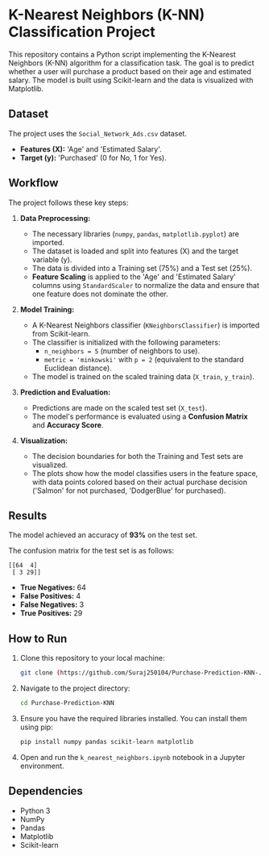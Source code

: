 # K-Nearest Neighbors (K-NN) Classification Project

This repository contains a Python script implementing the K-Nearest Neighbors (K-NN) algorithm for a classification task. The goal is to predict whether a user will purchase a product based on their age and estimated salary. The model is built using Scikit-learn and the data is visualized with Matplotlib.

## Dataset

The project uses the `Social_Network_Ads.csv` dataset.
* **Features (X):** 'Age' and 'Estimated Salary'.
* **Target (y):** 'Purchased' (0 for No, 1 for Yes).

## Workflow

The project follows these key steps:

1.  **Data Preprocessing:**
    * The necessary libraries (`numpy`, `pandas`, `matplotlib.pyplot`) are imported.
    * The dataset is loaded and split into features (X) and the target variable (y).
    * The data is divided into a Training set (75%) and a Test set (25%).
    * **Feature Scaling** is applied to the 'Age' and 'Estimated Salary' columns using `StandardScaler` to normalize the data and ensure that one feature does not dominate the other.

2.  **Model Training:**
    * A K-Nearest Neighbors classifier (`KNeighborsClassifier`) is imported from Scikit-learn.
    * The classifier is initialized with the following parameters:
        * `n_neighbors = 5` (number of neighbors to use).
        * `metric = 'minkowski'` with `p = 2` (equivalent to the standard Euclidean distance).
    * The model is trained on the scaled training data (`X_train`, `y_train`).

3.  **Prediction and Evaluation:**
    * Predictions are made on the scaled test set (`X_test`).
    * The model's performance is evaluated using a **Confusion Matrix** and **Accuracy Score**.

4.  **Visualization:**
    * The decision boundaries for both the Training and Test sets are visualized.
    * The plots show how the model classifies users in the feature space, with data points colored based on their actual purchase decision ('Salmon' for not purchased, 'DodgerBlue' for purchased).

## Results

The model achieved an accuracy of **93%** on the test set.

The confusion matrix for the test set is as follows:
```
[[64  4]
 [ 3 29]]
```
* **True Negatives:** 64
* **False Positives:** 4
* **False Negatives:** 3
* **True Positives:** 29


## How to Run

1.  Clone this repository to your local machine:
    ```bash
    git clone (https://github.com/Suraj250104/Purchase-Prediction-KNN-.git)
    ```
2.  Navigate to the project directory:
    ```bash
    cd Purchase-Prediction-KNN
    ```
3.  Ensure you have the required libraries installed. You can install them using pip:
    ```bash
    pip install numpy pandas scikit-learn matplotlib
    ```
4.  Open and run the `k_nearest_neighbors.ipynb` notebook in a Jupyter environment.

## Dependencies

* Python 3
* NumPy
* Pandas
* Matplotlib
* Scikit-learn
